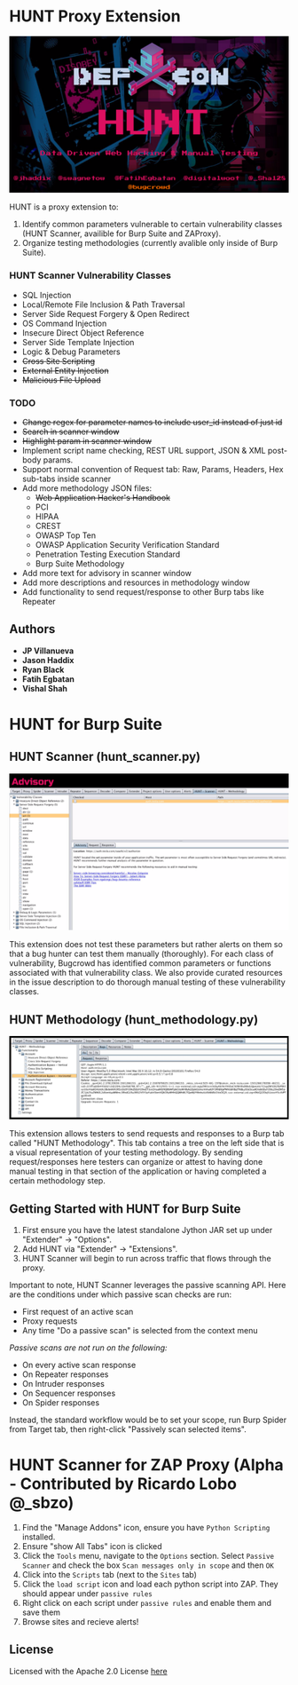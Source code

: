 # HUNT Proxy Extension

![HUNT Logo](/images/logo.png)

HUNT is a proxy extension to:

1. Identify common parameters vulnerable to certain vulnerability classes (HUNT Scanner, availible for Burp Suite and ZAProxy). 
2. Organize testing methodologies (currently avalible only inside of Burp Suite).

### HUNT Scanner Vulnerability Classes

* SQL Injection
* Local/Remote File Inclusion & Path Traversal
* Server Side Request Forgery & Open Redirect
* OS Command Injection
* Insecure Direct Object Reference
* Server Side Template Injection
* Logic & Debug Parameters
* ~~Cross Site Scripting~~
* ~~External Entity Injection~~
* ~~Malicious File Upload~~


### TODO
* ~~Change regex for parameter names to include user_id instead of just id~~
* ~~Search in scanner window~~
* ~~Highlight param in scanner window~~
* Implement script name checking, REST URL support, JSON & XML post-body params.
* Support normal convention of Request tab: Raw, Params, Headers, Hex sub-tabs inside scanner
* Add more methodology JSON files:
  * ~~Web Application Hacker's Handbook~~
  * PCI
  * HIPAA
  * CREST
  * OWASP Top Ten
  * OWASP Application Security Verification Standard
  * Penetration Testing Execution Standard
  * Burp Suite Methodology
* Add more text for advisory in scanner window
* Add more descriptions and resources in methodology window
* Add functionality to send request/response to other Burp tabs like Repeater

## Authors

* **JP Villanueva**
* **Jason Haddix**
* **Ryan Black**
* **Fatih Egbatan**
* **Vishal Shah**


# HUNT for Burp Suite

## HUNT Scanner (hunt_scanner.py)

![HUNT Scanner](/images/scanner.png)

This extension does not test these parameters but rather alerts on them so that a bug hunter can test them manually (thoroughly). For each class of vulnerability, Bugcrowd has identified common parameters or functions associated with that vulnerability class. We also provide curated resources in the issue description to do thorough manual testing of these vulnerability classes.

## HUNT Methodology (hunt_methodology.py)

![HUNT Methodology](/images/methodology.png)

This extension allows testers to send requests and responses to a Burp tab called "HUNT Methodology". This tab contains a tree on the left side that is a visual representation of your testing methodology. By sending request/responses here testers can organize or attest to having done manual testing in that section of the application or having completed a certain methodology step.

## Getting Started with HUNT for Burp Suite

1. First ensure you have the latest standalone Jython JAR set up under "Extender" -> "Options".
2. Add HUNT via "Extender" -> "Extensions".
3. HUNT Scanner will begin to run across traffic that flows through the proxy.

Important to note, HUNT Scanner leverages the passive scanning API. Here are the conditions under which passive scan checks are run: 

* First request of an active scan
* Proxy requests
* Any time "Do a passive scan" is selected from the context menu

*Passive scans are not run on the following:*

* On every active scan response
* On Repeater responses
* On Intruder responses
* On Sequencer responses
* On Spider responses

Instead, the standard workflow would be to set your scope, run Burp Spider from Target tab, then right-click "Passively scan selected items".

# HUNT Scanner for ZAP Proxy (Alpha - Contributed by Ricardo Lobo @_sbzo)

1. Find the "Manage Addons" icon, ensure you have ``` Python Scripting ``` installed.
2. Ensure "show All Tabs" icon is clicked
3. Click the ```Tools``` menu, navigate to the ```Options``` section. Select ```Passive Scanner``` and check the box ```Scan messages only in scope``` and then ```OK```
4. Click into the ``` Scripts ``` tab (next to the  ``` Sites ``` tab)
5. Click the ```load script``` icon and load each python script into ZAP. They should appear under ```passive rules```
6. Right click on each script under ```passive rules``` and enable them and save them
7. Browse sites and recieve alerts!



## License

Licensed with the Apache 2.0 License [here](https://github.com/bugcrowd/HUNT/blob/master/license)
